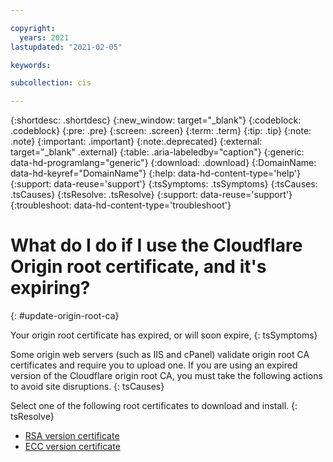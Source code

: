 ```yaml
---

copyright:
  years: 2021
lastupdated: "2021-02-05"

keywords: 

subcollection: cis

---
```


{:shortdesc: .shortdesc}
{:new_window: target="_blank"}
{:codeblock: .codeblock}
{:pre: .pre}
{:screen: .screen}
{:term: .term}
{:tip: .tip}
{:note: .note}
{:important: .important}
{:note:.deprecated}
{:external: target="_blank" .external}
{:table: .aria-labeledby="caption"}
{:generic: data-hd-programlang="generic"}
{:download: .download}
{:DomainName: data-hd-keyref="DomainName"}
{:help: data-hd-content-type='help'}
{:support: data-reuse='support'}
{:tsSymptoms: .tsSymptoms}
{:tsCauses: .tsCauses}
{:tsResolve: .tsResolve}
{:support: data-reuse='support'}
{:troubleshoot: data-hd-content-type='troubleshoot'}

# What do I do if I use the Cloudflare Origin root certificate, and it's expiring?
{: #update-origin-root-ca}

Your origin root certificate has expired, or will soon expire,
{: tsSymptoms}

Some origin web servers (such as IIS and cPanel) validate origin root CA certificates and require you to upload one.
If you are using an expired version of the Cloudflare origin root CA, you must take the following actions to avoid site disruptions.
{: tsCauses}


Select one of the following root certificates to download and install.
{: tsResolve}

* [RSA version certificate](https://cloud.ibm.com/media/docs/downloads/cis/origin_ca_rsa_root.pem) 
* [ECC version certificate](https://cloud.ibm.com/media/docs/downloads/cis/origin_ca_ecc_root.pem) 
